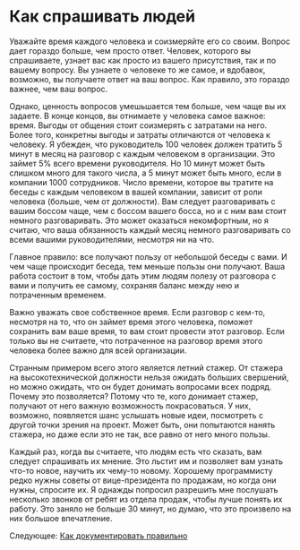 # Как спрашивать людей
[//]: # (Version:1.0.0)
Уважайте время каждого человека и соизмеряйте его со своим. Вопрос дает гораздо больше, чем просто ответ. Человек, которого вы спрашиваете, узнает вас как просто из вашего присутствия, так и по вашему вопросу. Вы узнаете о человеке то же самое, и вдобавок, возможно, вы получаете ответ на ваш вопрос. Как правило, это гораздо важнее, чем ваш вопрос.

Однако, ценность вопросов умешьшается тем больше, чем чаще вы их задаете. В конце концов, вы отнимаете у человека самое важное: время. Выгоды от общения стоит соизмерять с затратами на него. Более того, конкретны выгоды и затраты отличаются от человека к человеку. Я убежден, что руководитель 100 человек должен тратить 5 минут в месяц на разговор с каждым человеком в организации. Это займет 5% всего времени руководителя. Но 10 минут может быть слишком много для такого числа, а 5 минут может быть много, если в компании 1000 сотрудников. Число времени, которое вы тратите на беседы с каждым человеком в вашей компании, зависит от роли человека (больше, чем от должности). Вам следует разговаривать с вашим боссом чаще, чем с боссом вашего босса, но и с ним вам стоит немного разговаривать. Это может оказаться некомфортным, но я считаю, что ваша обязанность каждый месяц немного разговаривать со всеми вашими руководителями, несмотря ни на что.

Главное правило: все получают пользу от небольшой беседы с вами. И чем чаще происходит беседа, тем меньше пользы они получают. Ваша работа состоит в том, чтобы дать этим людям полезу от разговора с вами и получить ее самому, сохраняя баланс между нею и потраченным временем.

Важно уважать свое собственное время. Если разговор с кем-то, несмотря на то, что он займет время этого человека, поможет сохранить вам ваше время, то вам стоит провести этот разговор. Если только вы не считаете, что потраченное на разговор время этого человека более важно для всей организации.

Странным примером всего этого является летний стажер. От стажера на высокотехнической должности нельзя ожидать больших свершений, но можно ожидать, что он будет донимать вопросами всех подряд. Почему это позволяется? Потому что те, кого донимает стажер, получают от него важную возможность покрасоваться. У них, возможно, появляется шанс услышать новые идеи, посмотреть с другой точки зрения на проект. Может быть, они попытаются нанять стажера, но даже если это не так, все равно от него много пользы.

Каждый раз, когда вы считаете, что людям есть что сказать, вам следует спрашивать их мнение. Это льстит им и позволяет вам узнать что-то новое, научить их чему-то новому. Хорошему программисту редко нужны советы от вице-президента по продажам, но когда они нужны, спросите их. Я однажды попросил разрешить мне послушать несколько звонков от ребят из отдела продаж, чтобы лучше понять их работу. Это заняло не больше 30 минут, но думаю, что это произвело на них большое впечатление.

Следующее: [Как документировать правильно](05-How-to-Document-Wisely.md)